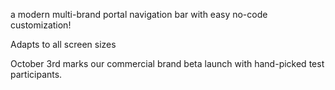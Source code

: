 a modern multi-brand portal navigation bar with easy no-code customization!


Adapts to all screen sizes

October 3rd marks our commercial brand beta launch with hand-picked test participants.
